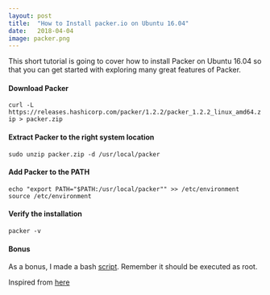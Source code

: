 ```yaml
---
layout: post
title:  "How to Install packer.io on Ubuntu 16.04"
date:   2018-04-04
image: packer.png
---
```


This short tutorial is going to cover how to install Packer on Ubuntu 16.04 so that you can get started with exploring many great features of Packer.  

#### Download Packer
`curl -L https://releases.hashicorp.com/packer/1.2.2/packer_1.2.2_linux_amd64.zip > packer.zip`

#### Extract Packer to the right system location
`sudo unzip packer.zip -d /usr/local/packer`

#### Add Packer to the PATH
`echo "export PATH="$PATH:/usr/local/packer"" >> /etc/environment`
`source /etc/environment`

#### Verify the installation
`packer -v`

#### Bonus
As a bonus, I made a bash [script](https://gist.githubusercontent.com/iprofor/e712aad50b274a78c98b9b392e587e32/raw/28d8cdf4bf172993f711df0ecdede4b7f5cf2904/install-packer-ubuntu1604.sh). Remember it should be executed as root.  

<script src="https://gist.github.com/iprofor/e712aad50b274a78c98b9b392e587e32.js"></script>  

Inspired from [here](https://howtoprogram.xyz/2016/11/29/install-packer-ubuntu-16-04-1-lts-xenial-xerus/)
